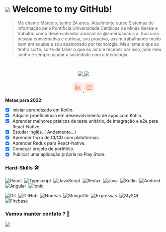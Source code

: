<h1><img src="https://emojis.slackmojis.com/emojis/images/1547582922/5197/party_blob.gif?1547582922" width="30"/> Welcome to my GitHub! </h1>

> Me chamo Marcelo, tenho 24 anos. Atualmente curso Sistemas de Informação pela Pontifícia Universidade Católicas de Minas Gerais e trabalho como desenvolvedor android na @americanas s.a. Sou uma pessoa conversativa e curiosa, sou proativo, assim trabalhando muito bem em equipe e sou apaixonado por tecnologia. Meu lema é que eu tenho sorte, sorte de fazer o que eu amo e receber por isso, pois meu sonho é sempre ajudar a sociedade com a tecnologia.

</br>

<p align="center">
  <a href="https://github.com/maeceloacm1998">
  <img height="180em" src="https://github-readme-stats.vercel.app/api/?username=maeceloacm1998&count_private=true&show_icons=true"/>
  <img height="180em" src="https://github-readme-stats.vercel.app/api/top-langs/?username=maeceloacm1998&layout=compact&langs_count=8"/>
</a>
  <br/>
  <br/>
  <a target="_blank" href="https://www.linkedin.com/in/marcelochmendes/?locale=en_US">
    <img src="/icons/linkedin.png">
  </a>
  <a target="_blank" href="https://www.instagram.com/tcheloo.jsx/">
    <img src="/icons/instagram.png">
  </a>

</p>

**Metas para 2022:**

- [X] Iniciar aprendizado em Kotlin.
- [X] Adquirir proeficiência em desenvolvimento de apps com Kotlin.
- [X] Aprender melhores práticas de teste unitário, de integração e e2e para React-Native.
- [X] Estudar Inglës. ( Andamento...)
- [X] Aprender fluxo de CI/CD com plataformas.
- [X] Aprender Redux para React-Native.
- [X] Começar projeto de portifólio.
- [X] Publicar uma aplicação própria na Play Store.

### Hard-Skills 🛠

![React](https://img.shields.io/badge/-ReactNative-05122A?style=flat&logo=react)&nbsp;
![Typescript](https://img.shields.io/badge/-Typescript-05122A?style=flat&logo=typescript)&nbsp;
![JavaScript](https://img.shields.io/badge/-JavaScript-05122A?style=flat&logo=javascript)&nbsp;
![Redux](https://img.shields.io/badge/-Redux-05122A?style=flat&logo=redux)&nbsp;
![Java](https://img.shields.io/badge/-Java-05122A?style=flat&logo=java)&nbsp;
![Kotlin](https://img.shields.io/badge/-Kotlin-05122A?style=flat&logo=kotlin)&nbsp;
![Android](https://img.shields.io/badge/-Android-05122A?style=flat&logo=android)&nbsp;
![Angular](https://img.shields.io/badge/-Angular-05122A?style=flat&logo=angular)&nbsp;
![Ionic](https://img.shields.io/badge/-Ionic-05122A?style=flat&logo=ionic)&nbsp;

![Git](https://img.shields.io/badge/-Git-05122A?style=flat&logo=git)&nbsp;
![GitHub](https://img.shields.io/badge/-GitHub-05122A?style=flat&logo=github)&nbsp;
![NodeJs](https://img.shields.io/badge/-NodeJS-05122A?style=flat&logo=node)&nbsp;
![MongoDb](https://img.shields.io/badge/-MongoDB-05122A?style=flat&logo=mongodb)&nbsp;
![ExpressJs](https://img.shields.io/badge/-ExpressJs-05122A?style=flat&logo=express)&nbsp;
![MySQL](https://img.shields.io/badge/-MySQL-05122A?style=flat&logo=mysql)&nbsp;
![Firebase](https://img.shields.io/badge/-FireBase-05122A?style=flat&logo=firebase)&nbsp;


### Vamos manter contato ? 🤝

<p align="left">
<a href="mailto:marcelochmendes@gmail.com"><img src="https://img.shields.io/badge/-marcelochmendes@gmail.com-D14836?style=flat&logo=Gmail&logoColor=white"/></a>
</p>
